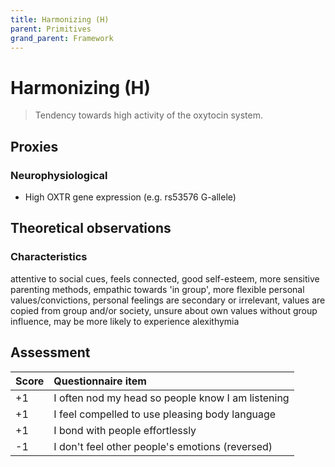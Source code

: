 ```yaml
---
title: Harmonizing (H)
parent: Primitives
grand_parent: Framework
---
```


# Harmonizing (H)

>Tendency towards high activity of the oxytocin system.

## Proxies

### Neurophysiological

* High OXTR gene expression (e.g. rs53576 G-allele)

## Theoretical observations

### Characteristics

attentive to social cues, feels connected, good self-esteem, more sensitive parenting methods, empathic towards 'in group', more flexible personal values/convictions, personal feelings are secondary or irrelevant, values are copied from group and/or society, unsure about own values without group influence, may be more likely to experience alexithymia

## Assessment

| Score | Questionnaire item |
| :-----| :--------- |
| +1    | I often nod my head so people know I am listening | 
| +1    | I feel compelled to use pleasing body language | 
| +1    | I bond with people effortlessly |
| -1    | I don't feel other people's emotions (reversed) |